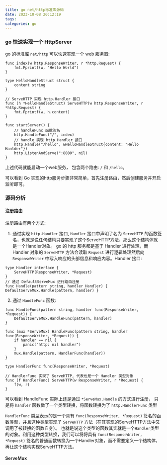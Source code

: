 ```yaml
---
title: go net/http标准库源码
date: 2023-10-08 20:12:19
tags:
categories: go
---
```


### go 快速实现一个 HttpServer

go 的标准库 `net/http` 可以快速实现一个 web 服务器:
``` 
func index(w http.ResponseWriter, r *http.Request) {
	fmt.Fprintf(w, "Hello World")
}

type HelloHandleStruct struct {
	content string
}

// ServeHTTP 实现 http.Handler 接口
func (h *HelloHandleStruct) ServeHTTP(w http.ResponseWriter, r *http.Request) {
	fmt.Fprintf(w, h.content)
}

func startServer() {
	// handleFunc 函数签名
	http.HandleFunc("/", index)
	// handle 实现 http.Handler 接口
	http.Handle("/hello", &HelloHandleStruct{content: "Hello Hanlder"})
	http.ListenAndServe(":8080", nil)
}
```

上述代码就能启动一个web服务， 包含两个路由: `/` 和 `/hello`。

可以看到 Go 实现的http服务步骤非常简单，首先注册路由，然后创建服务并开启监听即可。


### 源码分析

#### 注册路由

注册路由有两个方式:
1. 通过实现 `http.Handler` 接口, `Handler` 接口中声明了名为 `ServeHTTP` 的函数签名，也就是说任何结构只要实现了这个ServeHTTP方法，那么这个结构体就是一个Handler对象。
go 的 http 服务都是基于 Handler 进行处理，而 Handler 对象的 `ServeHTTP` 方法会读取 `Request` 进行逻辑处理然后向 `ResponseWriter` 中写入响应的头部信息和响应内容。Handler 接口:
``` 
type Handler interface {
    ServeHTTP(ResponseWriter, *Request)
} 
// 通过 DefaultServeMux 进行路由注册
func Handle(pattern string, handler Handler) { DefaultServeMux.Handle(pattern, handler) }
```

2. 通过 `HandleFunc` 函数:
``` 
func HandleFunc(pattern string, handler func(ResponseWriter, *Request)) {
	DefaultServeMux.HandleFunc(pattern, handler)
}

func (mux *ServeMux) HandleFunc(pattern string, handler func(ResponseWriter, *Request)) {
	if handler == nil {
		panic("http: nil handler")
	}
	mux.Handle(pattern, HandlerFunc(handler))
} 

type HandlerFunc func(ResponseWriter, *Request)

// HandlerFunc 实现了 ServeHTTP, 代表也是一个 Handler 类型对象
func (f HandlerFunc) ServeHTTP(w ResponseWriter, r *Request) {
	f(w, r)
}
```
可以看到 HandleFunc 实际上还是通过 `*ServeMux.Handle` 的方式进行注册， 只是将 `handler` 函数做了一个类型转换，将函数转换为了 `http.HandlerFunc` 类型

`HandlerFunc` 类型表示的是一个具有 `func(ResponseWriter, *Request)` 签名的函数类型，并且这种类型实现了 `ServeHTTP` 方法（在其实现的ServeHTTP方法中又调用了被转换的函数自身）。
也就是说这个类型的函数其实就是一个`Handler`类型的对象。利用这种类型转换，我们可以将将具有 `func(ResponseWriter, *Request)` 签名的普通函数转换为一个Handler对象，而不需要定义一个结构体，再让这个结构实现ServeHTTP方法。


#### ServeMux